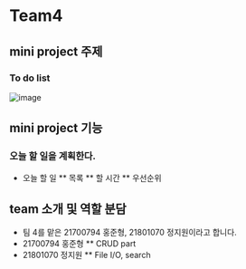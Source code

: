 # Team4

## mini project 주제
### To do list
![image](https://user-images.githubusercontent.com/82189638/116803662-b52a8f80-ab54-11eb-9af5-d3bff50bfb95.png)


## mini project 기능
### 오늘 할 일을 계획한다.
* 오늘 할 일
** 목록
** 할 시간
** 우선순위

## team 소개 및 역할 분담
* 팀 4를 맡은 21700794 홍준형, 21801070 정지원이라고 합니다.
* 21700794 홍준형
** CRUD part
* 21801070 정지원
** File I/O, search
